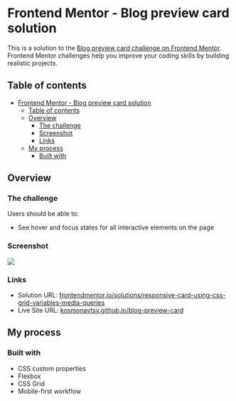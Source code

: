 # Frontend Mentor - Blog preview card solution

This is a solution to the [Blog preview card challenge on Frontend Mentor](https://www.frontendmentor.io/challenges/blog-preview-card-ckPaj01IcS). Frontend Mentor challenges help you improve your coding skills by building realistic projects.

## Table of contents

- [Frontend Mentor - Blog preview card solution](#frontend-mentor---blog-preview-card-solution)
  - [Table of contents](#table-of-contents)
  - [Overview](#overview)
    - [The challenge](#the-challenge)
    - [Screenshot](#screenshot)
    - [Links](#links)
  - [My process](#my-process)
    - [Built with](#built-with)

## Overview

### The challenge

Users should be able to:

- See hover and focus states for all interactive elements on the page

### Screenshot

![](./screenshot.png)

### Links

- Solution URL: [frontendmentor.io/solutions/responsive-card-using-css-grid-variables-media-queries](https://www.frontendmentor.io/solutions/responsive-card-using-css-grid-variables-media-queries-IAxUC3X0Ij)
- Live Site URL: [kosmonavtsv.github.io/blog-preview-card](https://kosmonavtsv.github.io/fm-blog-preview-card)

## My process

### Built with

- CSS custom properties
- Flexbox
- CSS Grid
- Mobile-first workflow
